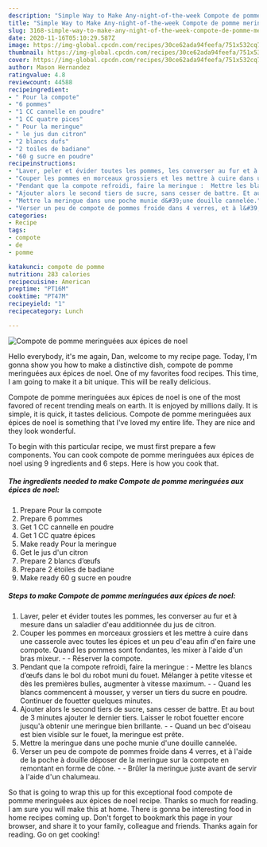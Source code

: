 ```yaml
---
description: "Simple Way to Make Any-night-of-the-week Compote de pomme meringuées aux épices de noel"
title: "Simple Way to Make Any-night-of-the-week Compote de pomme meringuées aux épices de noel"
slug: 3168-simple-way-to-make-any-night-of-the-week-compote-de-pomme-meringuees-aux-epices-de-noel
date: 2020-11-16T05:10:29.587Z
image: https://img-global.cpcdn.com/recipes/30ce62ada94feefa/751x532cq70/compote-de-pomme-meringuees-aux-epices-de-noel-photo-principale-de-la-recette.jpg
thumbnail: https://img-global.cpcdn.com/recipes/30ce62ada94feefa/751x532cq70/compote-de-pomme-meringuees-aux-epices-de-noel-photo-principale-de-la-recette.jpg
cover: https://img-global.cpcdn.com/recipes/30ce62ada94feefa/751x532cq70/compote-de-pomme-meringuees-aux-epices-de-noel-photo-principale-de-la-recette.jpg
author: Mason Hernandez
ratingvalue: 4.8
reviewcount: 44588
recipeingredient:
- " Pour la compote"
- "6 pommes"
- "1 CC cannelle en poudre"
- "1 CC quatre pices"
- " Pour la meringue"
- " le jus dun citron"
- "2 blancs dufs"
- "2 toiles de badiane"
- "60 g sucre en poudre"
recipeinstructions:
- "Laver, peler et évider toutes les pommes, les converser au fur et à mesure dans un saladier d&#39;eau additionnée du jus de citron."
- "Couper les pommes en morceaux grossiers et les mettre à cuire dans une casserole avec toutes les épices et un peu d&#39;eau afin d&#39;en faire une compote. Quand les pommes sont fondantes, les mixer à l&#39;aide d&#39;un bras mixeur.  Réserver la compote."
- "Pendant que la compote refroidi, faire la meringue :  Mettre les blancs d’œufs dans le bol du robot muni du fouet. Mélanger à petite vitesse et dès les premières bulles, augmenter à vitesse maximum.  Quand les blancs commencent à mousser, y verser un tiers du sucre en poudre. Continuer de fouetter quelques minutes."
- "Ajouter alors le second tiers de sucre, sans cesser de battre. Et au bout de 3 minutes ajouter le dernier tiers. Laisser le robot fouetter encore jusqu&#39;à obtenir une meringue bien brillante.  Quand un bec d&#39;oiseau est bien visible sur le fouet, la meringue est prête."
- "Mettre la meringue dans une poche munie d&#39;une douille cannelée."
- "Verser un peu de compote de pommes froide dans 4 verres, et à l&#39;aide de la poche à douille déposer de la meringue sur la compote en remontant en forme de cône.  Brûler la meringue juste avant de servir à l&#39;aide d&#39;un chalumeau."
categories:
- Recipe
tags:
- compote
- de
- pomme

katakunci: compote de pomme 
nutrition: 283 calories
recipecuisine: American
preptime: "PT16M"
cooktime: "PT47M"
recipeyield: "1"
recipecategory: Lunch

---
```



![Compote de pomme meringuées aux épices de noel](https://img-global.cpcdn.com/recipes/30ce62ada94feefa/751x532cq70/compote-de-pomme-meringuees-aux-epices-de-noel-photo-principale-de-la-recette.jpg)

Hello everybody, it's me again, Dan, welcome to my recipe page. Today, I'm gonna show you how to make a distinctive dish, compote de pomme meringuées aux épices de noel. One of my favorites food recipes. This time, I am going to make it a bit unique. This will be really delicious.

Compote de pomme meringuées aux épices de noel is one of the most favored of recent trending meals on earth. It is enjoyed by millions daily. It is simple, it is quick, it tastes delicious. Compote de pomme meringuées aux épices de noel is something that I've loved my entire life. They are nice and they look wonderful.




To begin with this particular recipe, we must first prepare a few components. You can cook compote de pomme meringuées aux épices de noel using 9 ingredients and 6 steps. Here is how you cook that.

<!--inarticleads1-->

##### The ingredients needed to make Compote de pomme meringuées aux épices de noel:

1. Prepare  Pour la compote
1. Prepare 6 pommes
1. Get 1 CC cannelle en poudre
1. Get 1 CC quatre épices
1. Make ready  Pour la meringue
1. Get  le jus d&#39;un citron
1. Prepare 2 blancs d’œufs
1. Prepare 2 étoiles de badiane
1. Make ready 60 g sucre en poudre




<!--inarticleads2-->

##### Steps to make Compote de pomme meringuées aux épices de noel:

1. Laver, peler et évider toutes les pommes, les converser au fur et à mesure dans un saladier d&#39;eau additionnée du jus de citron.
1. Couper les pommes en morceaux grossiers et les mettre à cuire dans une casserole avec toutes les épices et un peu d&#39;eau afin d&#39;en faire une compote. Quand les pommes sont fondantes, les mixer à l&#39;aide d&#39;un bras mixeur. -  - Réserver la compote.
1. Pendant que la compote refroidi, faire la meringue :  - Mettre les blancs d’œufs dans le bol du robot muni du fouet. Mélanger à petite vitesse et dès les premières bulles, augmenter à vitesse maximum. -  - Quand les blancs commencent à mousser, y verser un tiers du sucre en poudre. Continuer de fouetter quelques minutes.
1. Ajouter alors le second tiers de sucre, sans cesser de battre. Et au bout de 3 minutes ajouter le dernier tiers. Laisser le robot fouetter encore jusqu&#39;à obtenir une meringue bien brillante. -  - Quand un bec d&#39;oiseau est bien visible sur le fouet, la meringue est prête.
1. Mettre la meringue dans une poche munie d&#39;une douille cannelée.
1. Verser un peu de compote de pommes froide dans 4 verres, et à l&#39;aide de la poche à douille déposer de la meringue sur la compote en remontant en forme de cône. -  - Brûler la meringue juste avant de servir à l&#39;aide d&#39;un chalumeau.




So that is going to wrap this up for this exceptional food compote de pomme meringuées aux épices de noel recipe. Thanks so much for reading. I am sure you will make this at home. There is gonna be interesting food in home recipes coming up. Don't forget to bookmark this page in your browser, and share it to your family, colleague and friends. Thanks again for reading. Go on get cooking!

